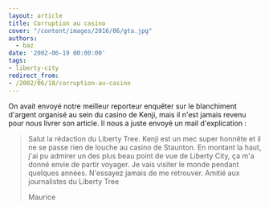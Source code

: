 ```yaml
---
layout: article
title: Corruption au casino
cover: "/content/images/2016/06/gta.jpg"
authors:
  - baz
date: '2002-06-19 00:00:00'
tags:
- liberty-city
redirect_from:
- /2002/06/18/corruption-au-casino
---
```


On avait envoyé notre meilleur reporteur enquêter sur le blanchiment d'argent organisé au sein du casino de Kenji, mais il n'est jamais revenu pour nous livrer son article. Il nous a juste envoyé un mail d'explication :

> Salut la rédaction du Liberty Tree. Kenji est un mec super honnête et il ne se passe rien de louche au casino de Staunton. En montant la haut, j'ai pu admirer un des plus beau point de vue de Liberty City, ça m'a donné envie de partir voyager. Je vais visiter le monde pendant quelques années. N'essayez jamais de me retrouver. Amitié aux journalistes du Liberty Tree
> 
> Maurice